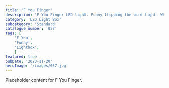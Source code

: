 ```yaml
---
title: 'F You Finger'
description: 'F You Finger LED light. Funny flipping the bird light. Who doesn't like giving the middle finger.'
category: 'LED Light Box'
subcategory: 'Standard'
catalogue number: '057'
tags: [
    'F You', 
    'Funny',
    'Lightbox', 
    ]
featured: true
pubDate: '2023-11-20'
heroImage: '/images/057.jpg'
---
```


Placeholder content for F You Finger.
